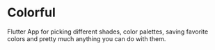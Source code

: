 # Colorful
Flutter App for picking different shades, color palettes, saving favorite colors and pretty much anything you can do with them.
